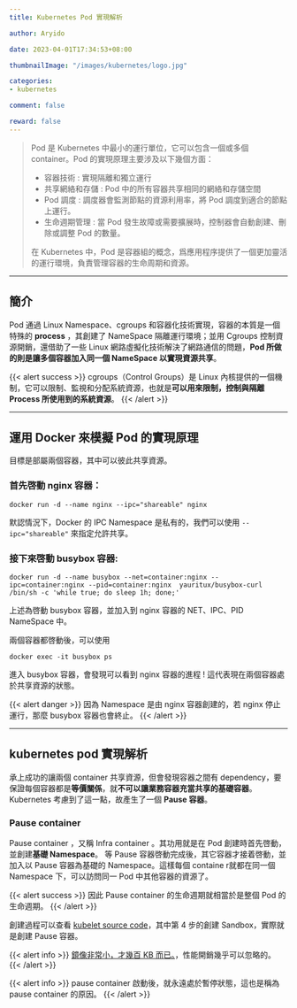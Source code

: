 ```yaml
---
title: Kubernetes Pod 實現解析

author: Aryido

date: 2023-04-01T17:34:53+08:00

thumbnailImage: "/images/kubernetes/logo.jpg"

categories:
- kubernetes

comment: false

reward: false
---
```

<!--BODY-->
> Pod 是 Kubernetes 中最小的運行單位，它可以包含一個或多個 container。Pod 的實現原理主要涉及以下幾個方面：
> - 容器技術 : 實現隔離和獨立運行
> - 共享網絡和存儲 : Pod 中的所有容器共享相同的網絡和存儲空間
> - Pod 調度 : 調度器會監測節點的資源利用率，將 Pod 調度到適合的節點上運行。
> - 生命週期管理 : 當 Pod 發生故障或需要擴展時，控制器會自動創建、刪除或調整 Pod 的數量。
>
> 在 Kubernetes 中，Pod 是容器組的概念，爲應用程序提供了一個更加靈活的運行環境，負責管理容器的生命周期和資源。
<!--more-->
---

## 簡介
Pod 通過 Linux Namespace、cgroups 和容器化技術實現，容器的本質是一個特殊的 **process** ，其創建了 NameSpace 隔離運行環境；並用 Cgroups 控制資源開銷，還借助了一些 Linux 網路虛擬化技術解決了網路通信的問題，**Pod 所做的則是讓多個容器加入同一個 NameSpace 以實現資源共享**。

{{< alert success >}}
cgroups（Control Groups）是 Linux 內核提供的一個機制，它可以限制、監視和分配系統資源，也就是**可以用來限制，控制與隔離 Process 所使用到的系統資源**。
{{< /alert >}}

---

## 運用 Docker 來模擬 Pod 的實現原理

目標是部屬兩個容器，其中可以彼此共享資源。

### 首先啓動 nginx 容器：
```shell
docker run -d --name nginx --ipc="shareable" nginx
```

默認情況下，Docker 的 IPC Namespace 是私有的，我們可以使用 ```--ipc="shareable"``` 來指定允許共享。

### 接下來啓動 busybox 容器:
```shell
docker run -d --name busybox --net=container:nginx --ipc=container:nginx --pid=container:nginx  yauritux/busybox-curl /bin/sh -c 'while true; do sleep 1h; done;'
```
上述為啓動 busybox 容器，並加入到 nginx 容器的 NET、IPC、PID NameSpace 中。

兩個容器都啓動後，可以使用
```shell
docker exec -it busybox ps
```
進入 busybox 容器，會發現可以看到  nginx 容器的進程 ! 這代表現在兩個容器處於共享資源的狀態。

{{< alert danger >}}
因為 Namespace 是由 nginx 容器創建的，若 nginx 停止運行，那麼 busybox 容器也會終止。
{{< /alert >}}

---
## kubernetes pod 實現解析
承上成功的讓兩個 container 共享資源，但會發現容器之間有 dependency，要保證每個容器都是**等價關係**，就**不可以讓業務容器充當共享的基礎容器**。Kubernetes 考慮到了這一點，故產生了一個 **Pause 容器**。

### Pause container
Pause container ，又稱 Infra container 。其功用就是在 Pod 創建時首先啓動，並創建**基礎 Namespace**。 等 Pause 容器啓動完成後，其它容器才接着啓動，並加入以 Pause 容器為基礎的 Namespace。這樣每個 containe r就都在同一個 Namespace 下，可以訪問同一 Pod 中其他容器的資源了。

{{< alert success >}}
因此 Pause container 的生命週期就相當於是整個 Pod 的生命週期。
{{< /alert >}}

創建過程可以查看 [kubelet source code](https://github.com/kubernetes/kubernetes/blob/v1.26.1/pkg/kubelet/kuberuntime/kuberuntime_manager.go)，其中第 4 步的創建 Sandbox，實際就是創建 Pause 容器。

{{< alert info >}}
[鏡像非常小，才幾百 KB 而已。](gcr.io/google_containers/pause-amd64)，性能開銷幾乎可以忽略的。
{{< /alert >}}

{{< alert info >}}
pause container 啟動後，就永遠處於暫停狀態，這也是稱為 pause container 的原因。
{{< /alert >}}